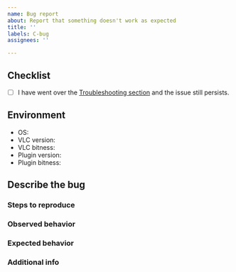 ```yaml
---
name: Bug report
about: Report that something doesn't work as expected
title: ''
labels: C-bug
assignees: ''

---
```


## Checklist

<!--- Go over all the following points, and put an `x` in all the boxes that apply. -->

- [ ] I have went over the [Troubleshooting section](https://github.com/nurupo/vlc-pause-click-plugin#troubleshooting) and the issue still persists.

## Environment

- OS:               <!-- e.g. Windows 10, Ubuntu 20.04, macOS 10.15 -->
- VLC version:      <!-- e.g. 3.0.10, 2.2.5 -->
- VLC bitness:      <!-- 32 or 64 bit -->
- Plugin version:   <!-- always use the latest version -->
- Plugin bitness:   <!-- 32 or 64 bit -->

## Describe the bug

<!-- A clear and concise description of what the bug is. -->

### Steps to reproduce

<!-- Steps to reproduce the behavior. -->

### Observed behavior

<!-- What have you observed that is not right? -->

### Expected behavior

<!-- What have you expect to happen instead? -->

### Additional info

<!-- Add any other context about the problem here. -->
